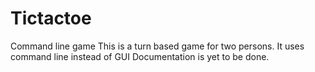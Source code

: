 # Tictactoe
Command line game
This is a turn based game for two persons.
It uses command line instead of GUI
Documentation is yet to be done.
